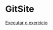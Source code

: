 # GitSite

<a href="https://github.com/Dolfino/GitSite/blob/main/html-css/ex001/index.html"> Executar o exercício </a>